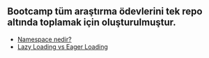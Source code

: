 ## Bootcamp tüm araştırma ödevlerini tek repo altında toplamak için oluşturulmuştur.

- [Namespace nedir?](https://github.com/FMSSBilisimAndroid/oguzhan_tasyaran_arastirma_odevleri/blob/main/namespace.md)
- [Lazy Loading vs Eager Loading](https://github.com/FMSSBilisimAndroid/oguzhan_tasyaran_arastirma_odevleri/blob/main/LazyEagerLoading.md)






